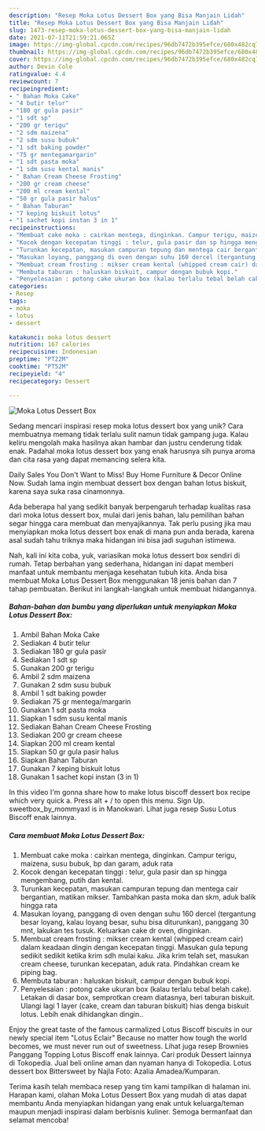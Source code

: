 ```yaml
---
description: "Resep Moka Lotus Dessert Box yang Bisa Manjain Lidah"
title: "Resep Moka Lotus Dessert Box yang Bisa Manjain Lidah"
slug: 1473-resep-moka-lotus-dessert-box-yang-bisa-manjain-lidah
date: 2021-07-11T21:59:21.065Z
image: https://img-global.cpcdn.com/recipes/96db7472b395efce/680x482cq70/moka-lotus-dessert-box-foto-resep-utama.jpg
thumbnail: https://img-global.cpcdn.com/recipes/96db7472b395efce/680x482cq70/moka-lotus-dessert-box-foto-resep-utama.jpg
cover: https://img-global.cpcdn.com/recipes/96db7472b395efce/680x482cq70/moka-lotus-dessert-box-foto-resep-utama.jpg
author: Devin Cole
ratingvalue: 4.4
reviewcount: 7
recipeingredient:
- " Bahan Moka Cake"
- "4 butir telur"
- "180 gr gula pasir"
- "1 sdt sp"
- "200 gr terigu"
- "2 sdm maizena"
- "2 sdm susu bubuk"
- "1 sdt baking powder"
- "75 gr mentegamargarin"
- "1 sdt pasta moka"
- "1 sdm susu kental manis"
- " Bahan Cream Cheese Frosting"
- "200 gr cream cheese"
- "200 ml cream kental"
- "50 gr gula pasir halus"
- " Bahan Taburan"
- "7 keping biskuit lotus"
- "1 sachet kopi instan 3 in 1"
recipeinstructions:
- "Membuat cake moka : cairkan mentega, dinginkan. Campur terigu, maizena, susu bubuk, bp dan garam, aduk rata"
- "Kocok dengan kecepatan tinggi : telur, gula pasir dan sp hingga mengembang, putih dan kental."
- "Turunkan kecepatan, masukan campuran tepung dan mentega cair bergantian, matikan mikser. Tambahkan pasta moka dan skm, aduk balik hingga rata"
- "Masukan loyang, panggang di oven dengan suhu 160 dercel (tergantung besar loyang, kalau loyang besar, suhu bisa diturunkan), panggang 30 mnt, lakukan tes tusuk. Keluarkan cake dr oven, dinginkan."
- "Membuat cream frosting : mikser cream kental (whipped cream cair) dalam keadaan dingin dengan kecepatan tinggi. Masukan gula tepung sedikit sedikit ketika krim sdh mulai kaku. Jika krim telah set, masukan cream cheese, turunkan kecepatan, aduk rata. Pindahkan cream ke piping bag."
- "Membuta taburan : haluskan biskuit, campur dengan bubuk kopi."
- "Penyelesaian : potong cake ukuran box (kalau terlalu tebal belah cake). Letakan di dasar box, semprotkan cream diatasnya, beri taburan biskuit. Ulangi lagi 1 layer (cake, cream dan taburan biskuit) hias denga biskuit lotus. Lebih enak dihidangkan dingin.."
categories:
- Resep
tags:
- moka
- lotus
- dessert

katakunci: moka lotus dessert 
nutrition: 167 calories
recipecuisine: Indonesian
preptime: "PT22M"
cooktime: "PT52M"
recipeyield: "4"
recipecategory: Dessert

---
```



![Moka Lotus Dessert Box](https://img-global.cpcdn.com/recipes/96db7472b395efce/680x482cq70/moka-lotus-dessert-box-foto-resep-utama.jpg)

Sedang mencari inspirasi resep moka lotus dessert box yang unik? Cara membuatnya memang tidak terlalu sulit namun tidak gampang juga. Kalau keliru mengolah maka hasilnya akan hambar dan justru cenderung tidak enak. Padahal moka lotus dessert box yang enak harusnya sih punya aroma dan cita rasa yang dapat memancing selera kita.

Daily Sales You Don&#39;t Want to Miss! Buy Home Furniture &amp; Decor Online Now. Sudah lama ingin membuat dessert box dengan bahan lotus biskuit, karena saya suka rasa cinamonnya.

Ada beberapa hal yang sedikit banyak berpengaruh terhadap kualitas rasa dari moka lotus dessert box, mulai dari jenis bahan, lalu pemilihan bahan segar hingga cara membuat dan menyajikannya. Tak perlu pusing jika mau menyiapkan moka lotus dessert box enak di mana pun anda berada, karena asal sudah tahu triknya maka hidangan ini bisa jadi suguhan istimewa.


Nah, kali ini kita coba, yuk, variasikan moka lotus dessert box sendiri di rumah. Tetap berbahan yang sederhana, hidangan ini dapat memberi manfaat untuk membantu menjaga kesehatan tubuh kita. Anda bisa membuat Moka Lotus Dessert Box menggunakan 18 jenis bahan dan 7 tahap pembuatan. Berikut ini langkah-langkah untuk membuat hidangannya.

<!--inarticleads1-->

##### Bahan-bahan dan bumbu yang diperlukan untuk menyiapkan Moka Lotus Dessert Box:

1. Ambil  Bahan Moka Cake
1. Sediakan 4 butir telur
1. Sediakan 180 gr gula pasir
1. Sediakan 1 sdt sp
1. Gunakan 200 gr terigu
1. Ambil 2 sdm maizena
1. Gunakan 2 sdm susu bubuk
1. Ambil 1 sdt baking powder
1. Sediakan 75 gr mentega/margarin
1. Gunakan 1 sdt pasta moka
1. Siapkan 1 sdm susu kental manis
1. Sediakan  Bahan Cream Cheese Frosting
1. Sediakan 200 gr cream cheese
1. Siapkan 200 ml cream kental
1. Siapkan 50 gr gula pasir halus
1. Siapkan  Bahan Taburan
1. Gunakan 7 keping biskuit lotus
1. Gunakan 1 sachet kopi instan (3 in 1)


In this video I&#39;m gonna share how to make lotus biscoff dessert box recipe which very quick a. Press alt + / to open this menu. Sign Up. sweetbox_by_mommyaxl is in Manokwari. Lihat juga resep Susu Lotus Biscoff enak lainnya. 

<!--inarticleads2-->

##### Cara membuat Moka Lotus Dessert Box:

1. Membuat cake moka : cairkan mentega, dinginkan. Campur terigu, maizena, susu bubuk, bp dan garam, aduk rata
1. Kocok dengan kecepatan tinggi : telur, gula pasir dan sp hingga mengembang, putih dan kental.
1. Turunkan kecepatan, masukan campuran tepung dan mentega cair bergantian, matikan mikser. Tambahkan pasta moka dan skm, aduk balik hingga rata
1. Masukan loyang, panggang di oven dengan suhu 160 dercel (tergantung besar loyang, kalau loyang besar, suhu bisa diturunkan), panggang 30 mnt, lakukan tes tusuk. Keluarkan cake dr oven, dinginkan.
1. Membuat cream frosting : mikser cream kental (whipped cream cair) dalam keadaan dingin dengan kecepatan tinggi. Masukan gula tepung sedikit sedikit ketika krim sdh mulai kaku. Jika krim telah set, masukan cream cheese, turunkan kecepatan, aduk rata. Pindahkan cream ke piping bag.
1. Membuta taburan : haluskan biskuit, campur dengan bubuk kopi.
1. Penyelesaian : potong cake ukuran box (kalau terlalu tebal belah cake). Letakan di dasar box, semprotkan cream diatasnya, beri taburan biskuit. Ulangi lagi 1 layer (cake, cream dan taburan biskuit) hias denga biskuit lotus. Lebih enak dihidangkan dingin..


Enjoy the great taste of the famous carmalized Lotus Biscoff biscuits in our newly special item &#34;Lotus Eclair&#34; Because no matter how tough the world becomes, we must never run out of sweetness. Lihat juga resep Brownies Panggang Topping Lotus Biscoff enak lainnya. Cari produk Dessert lainnya di Tokopedia. Jual beli online aman dan nyaman hanya di Tokopedia. Lotus dessert box Bittersweet by Najla Foto: Azalia Amadea/Kumparan. 

Terima kasih telah membaca resep yang tim kami tampilkan di halaman ini. Harapan kami, olahan Moka Lotus Dessert Box yang mudah di atas dapat membantu Anda menyiapkan hidangan yang enak untuk keluarga/teman maupun menjadi inspirasi dalam berbisnis kuliner. Semoga bermanfaat dan selamat mencoba!
